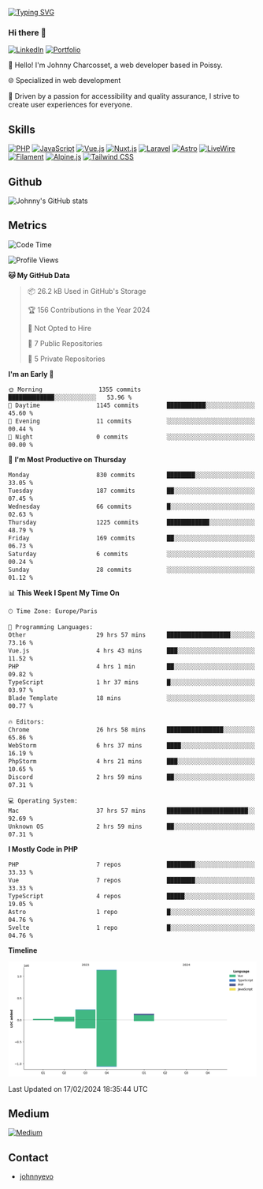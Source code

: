 [![Typing SVG](https://readme-typing-svg.demolab.com?font=Fira+Code&pause=1000&random=false&width=435&lines=Johnny+Charcosset;Web+Developer)](https://git.io/typing-svg)

### Hi there 👋
[![LinkedIn](https://img.shields.io/badge/LinkedIn-0077B5?style=for-the-badge&logo=linkedin&logoColor=white)](https://www.linkedin.com/in/johnny-charcosset/)
[![Portfolio](https://img.shields.io/badge/Portfolio-4285F4?style=for-the-badge&logo=google-chrome&logoColor=white)](https://johnnyevo.github.io/)

👋 Hello! I'm Johnny Charcosset, a web developer based in Poissy.

🌐 Specialized in web development

🚀 Driven by a passion for accessibility and quality assurance, I strive to create user experiences for everyone.

## Skills

[![PHP](https://img.shields.io/badge/PHP-777BB4?style=for-the-badge&logo=php&logoColor=white)](https://www.php.net/)
[![JavaScript](https://img.shields.io/badge/JavaScript-F7DF1E?style=for-the-badge&logo=javascript&logoColor=black)](https://developer.mozilla.org/en-US/docs/Web/JavaScript)
[![Vue.js](https://img.shields.io/badge/Vue.js-4FC08D?style=for-the-badge&logo=vue.js&logoColor=white)](https://vuejs.org/)
[![Nuxt.js](https://img.shields.io/badge/Nuxt.js-00C58E?style=for-the-badge&logo=nuxt.js&logoColor=white)](https://nuxtjs.org/)
[![Laravel](https://img.shields.io/badge/Laravel-FF2D20?style=for-the-badge&logo=laravel&logoColor=white)](https://laravel.com/)
[![Astro](https://img.shields.io/badge/Astro-0B3E59?style=for-the-badge&logo=astro&logoColor=white)](https://astro.build/)
[![LiveWire](https://img.shields.io/badge/LiveWire-FF3E00?style=for-the-badge&logo=livewire&logoColor=white)](https://laravel-livewire.com/)
[![Filament](https://img.shields.io/badge/Filament-253E46?style=for-the-badge&logo=https://filamentphp.com/favicon/favicon-32x32.png?v=w1dBNxT7Wg&logoColor=white)](https://filamentadmin.com/)
[![Alpine.js](https://img.shields.io/badge/Alpine.js-8BC0D0?style=for-the-badge&logo=alpine.js&logoColor=black)](https://alpinejs.dev/)
[![Tailwind CSS](https://img.shields.io/badge/Tailwind_CSS-38B2AC?style=for-the-badge&logo=tailwind-css&logoColor=white)](https://tailwindcss.com/)

## Github

![Johnny's GitHub stats](https://github-readme-stats.vercel.app/api?username=JohnnyEvo&show_icons=true&theme=transparent)

## Metrics

<!--START_SECTION:waka-->
![Code Time](http://img.shields.io/badge/Code%20Time-74%20hrs%2033%20mins-blue)

![Profile Views](http://img.shields.io/badge/Profile%20Views-0-blue)

**🐱 My GitHub Data** 

> 📦 26.2 kB Used in GitHub's Storage 
 > 
> 🏆 156 Contributions in the Year 2024
 > 
> 🚫 Not Opted to Hire
 > 
> 📜 7 Public Repositories 
 > 
> 🔑 5 Private Repositories 
 > 
**I'm an Early 🐤** 

```text
🌞 Morning                1355 commits        █████████████░░░░░░░░░░░░   53.96 % 
🌆 Daytime                1145 commits        ███████████░░░░░░░░░░░░░░   45.60 % 
🌃 Evening                11 commits          ░░░░░░░░░░░░░░░░░░░░░░░░░   00.44 % 
🌙 Night                  0 commits           ░░░░░░░░░░░░░░░░░░░░░░░░░   00.00 % 
```
📅 **I'm Most Productive on Thursday** 

```text
Monday                   830 commits         ████████░░░░░░░░░░░░░░░░░   33.05 % 
Tuesday                  187 commits         ██░░░░░░░░░░░░░░░░░░░░░░░   07.45 % 
Wednesday                66 commits          █░░░░░░░░░░░░░░░░░░░░░░░░   02.63 % 
Thursday                 1225 commits        ████████████░░░░░░░░░░░░░   48.79 % 
Friday                   169 commits         ██░░░░░░░░░░░░░░░░░░░░░░░   06.73 % 
Saturday                 6 commits           ░░░░░░░░░░░░░░░░░░░░░░░░░   00.24 % 
Sunday                   28 commits          ░░░░░░░░░░░░░░░░░░░░░░░░░   01.12 % 
```


📊 **This Week I Spent My Time On** 

```text
🕑︎ Time Zone: Europe/Paris

💬 Programming Languages: 
Other                    29 hrs 57 mins      ██████████████████░░░░░░░   73.16 % 
Vue.js                   4 hrs 43 mins       ███░░░░░░░░░░░░░░░░░░░░░░   11.52 % 
PHP                      4 hrs 1 min         ██░░░░░░░░░░░░░░░░░░░░░░░   09.82 % 
TypeScript               1 hr 37 mins        █░░░░░░░░░░░░░░░░░░░░░░░░   03.97 % 
Blade Template           18 mins             ░░░░░░░░░░░░░░░░░░░░░░░░░   00.77 % 

🔥 Editors: 
Chrome                   26 hrs 58 mins      ████████████████░░░░░░░░░   65.86 % 
WebStorm                 6 hrs 37 mins       ████░░░░░░░░░░░░░░░░░░░░░   16.19 % 
PhpStorm                 4 hrs 21 mins       ███░░░░░░░░░░░░░░░░░░░░░░   10.65 % 
Discord                  2 hrs 59 mins       ██░░░░░░░░░░░░░░░░░░░░░░░   07.31 % 

💻 Operating System: 
Mac                      37 hrs 57 mins      ███████████████████████░░   92.69 % 
Unknown OS               2 hrs 59 mins       ██░░░░░░░░░░░░░░░░░░░░░░░   07.31 % 
```

**I Mostly Code in PHP** 

```text
PHP                      7 repos             ████████░░░░░░░░░░░░░░░░░   33.33 % 
Vue                      7 repos             ████████░░░░░░░░░░░░░░░░░   33.33 % 
TypeScript               4 repos             █████░░░░░░░░░░░░░░░░░░░░   19.05 % 
Astro                    1 repo              █░░░░░░░░░░░░░░░░░░░░░░░░   04.76 % 
Svelte                   1 repo              █░░░░░░░░░░░░░░░░░░░░░░░░   04.76 % 
```



**Timeline**

![Lines of Code chart](https://raw.githubusercontent.com/JohnnyEvo/JohnnyEvo/main/assets/bar_graph.png)


 Last Updated on 17/02/2024 18:35:44 UTC
<!--END_SECTION:waka-->

## Medium

[![Medium](https://github-readme-medium.vercel.app/?username=johnny.charcosset&limit=3)](https://medium.com/@@johnny.charcosset)

## Contact

- [johnnyevo](https://johnnyevo.github.io/)
